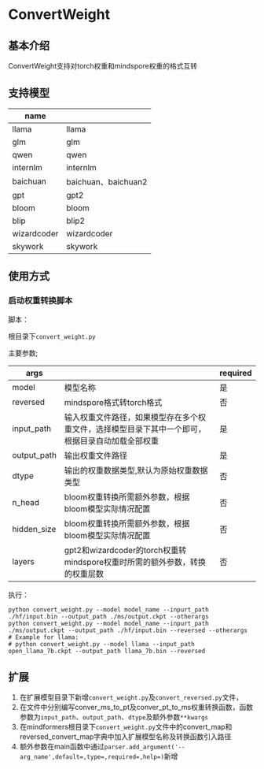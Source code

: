 # ConvertWeight

## 基本介绍

ConvertWeight支持对torch权重和mindspore权重的格式互转

## 支持模型

| name        |                     |
| ----------- | ------------------- |
| llama       | llama               |
| glm         | glm                 |
| qwen        | qwen                |
| internlm    | internlm            |
| baichuan    | baichuan、baichuan2 |
| gpt         | gpt2                |
| bloom       | bloom               |
| blip        | blip2               |
| wizardcoder | wizardcoder         |
| skywork     | skywork             |

## 使用方式

### 启动权重转换脚本

脚本：

根目录下`convert_weight.py`

主要参数;

| args        |                                                              | required |
| ----------- | ------------------------------------------------------------ | -------- |
| model       | 模型名称                                                     | 是       |
| reversed    | mindspore格式转torch格式                                     | 否       |
| input_path  | 输入权重文件路径，如果模型存在多个权重文件，选择模型目录下其中一个即可，根据目录自动加载全部权重 | 是       |
| output_path | 输出权重文件路径                                             | 是       |
| dtype       | 输出的权重数据类型,默认为原始权重数据类型                    | 否       |
| n_head      | bloom权重转换所需额外参数，根据bloom模型实际情况配置         | 否       |
| hidden_size | bloom权重转换所需额外参数，根据bloom模型实际情况配置         | 否       |
| layers      | gpt2和wizardcoder的torch权重转mindspore权重时所需的额外参数，转换的权重层数 | 否       |

执行：

```shell
python convert_weight.py --model model_name --inpurt_path ./hf/input.bin --output_path ./ms/output.ckpt --otherargs
python convert_weight.py --model model_name --inpurt_path ./ms/output.ckpt --output_path ./hf/input.bin --reversed --otherargs
# Example for llama:
# python convert_weight.py --model llama --input_path open_llama_7b.ckpt --output_path llama_7b.bin --reversed

```

## 扩展

1. 在扩展模型目录下新增`convert_weight.py`及`convert_reversed.py`文件，
2. 在文件中分别编写conver_ms_to_pt及conver_pt_to_ms权重转换函数，函数参数为`input_path`、`output_path`、`dtype`及额外参数`**kwargs`
3. 在mindformers根目录下`convert_weight.py`文件中的convert_map和reversed_convert_map字典中加入扩展模型名称及转换函数引入路径
4. 额外参数在main函数中通过`parser.add_argument('--arg_name',default=,type=,required=,help=)`新增